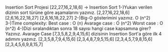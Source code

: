 Insertion Sort Projesi
[22,27,16,2,18,6] -> Insertion Sort
1-)Yukarı verilen dizinin sort türüne göre aşamalarını yazınız.
[2,27,16,22,18,6]
[2,6,16,22,18,27]
[2,6,16,18,22,27]
2-)Big-O gösterimini yazınız.
O (n^2)
3-)Time complexity:
Best case : O (n)
Avarage case : O (n^2)
Worst case : O (n^2)
4-)Dizi sıralandıktan sonra 18 sayısı hangi case kapsamına girer? Yazınız.
Avarage Case
[7,3,5,8,2,9,4,15,6] dizisinin Insertion Sort'a göre ilk 4 adımını yazınız.
[2,3,5,8,7,9,4,15,6]
[2,3,4,8,7,9,5,15,6]
[2,3,4,5,7,9,8,15,6]
[2,3,4,5,6,9,8,15,7]